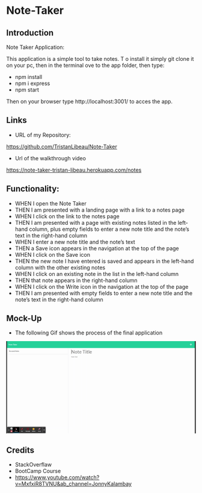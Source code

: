 # Note-Taker


## Introduction

Note Taker Application:

This application is a simple tool to take notes. T o install it simply git clone it on your pc, then in the terminal ove to the app folder, then type:

* npm install
* npm i express
* npm start

Then on your browser type http://localhost:3001/ to acces the app.

## Links

* URL of my Repository:

https://github.com/TristanLibeau/Note-Taker

* Url of the walkthrough video

https://note-taker-tristan-libeau.herokuapp.com/notes

## Functionality:

* WHEN I open the Note Taker
* THEN I am presented with a landing page with a link to a notes page
* WHEN I click on the link to the notes page
* THEN I am presented with a page with existing notes listed in the left-hand column, plus empty fields to enter a new note title and           the note’s text in the right-hand column
* WHEN I enter a new note title and the note’s text
* THEN a Save icon appears in the navigation at the top of the page
* WHEN I click on the Save icon
* THEN the new note I have entered is saved and appears in the left-hand column with the other existing notes
* WHEN I click on an existing note in the list in the left-hand column
* THEN that note appears in the right-hand column
* WHEN I click on the Write icon in the navigation at the top of the page
* THEN I am presented with empty fields to enter a new note title and the note’s text in the right-hand column



## Mock-Up 

* The following Gif shows the process of the final application

![mock-up](./public/assets/img/note-taker-gif.gif)


## Credits

* StackOverflaw 
* BootCamp Course
* https://www.youtube.com/watch?v=MxfxiR8TVNU&ab_channel=JonnyKalambay